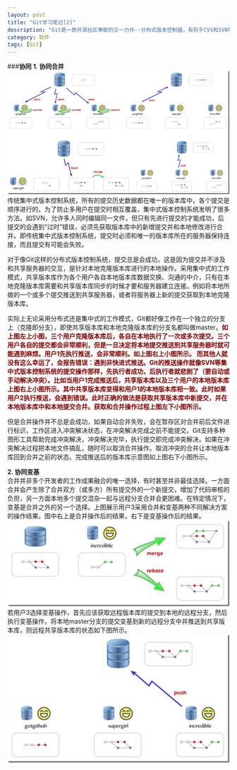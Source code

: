 ```yaml
---
layout: post
title: "Git学习笔记[2]"
description: "Git是一款开源社区奉献的又一力作--分布式版本控制器，有别于CVS和SVN等集中式版本控制器，Git可以让协同工作更加高效。"
category: 软件
tags: [Git]
---
```

###__协同__
__1. 协同合并__  
![Git协同](/assets/images/git_merge.png)  
传统集中式版本控制系统，所有的提交历史数据都在唯一的版本库中，各个提交是顺序进行的。为了防止多用户在提交时相互覆盖，集中式版本控制系统发明了很多方法。如SVN，允许多人同时编辑同一文件，但只有先进行提交的才能成功，后提交的会遇到“过时”错误，必须先获取版本库中的新增提交并和本地修改进行合并。即传统集中式版本控制系统，提交时必须和唯一的版本库所在的服务器保持连接，而且提交有可能会失败。 

对于像Git这样的分布式版本控制系统，提交总是会成功，这是因为提交并不涉及和共享服务器的交互，是针对本地克隆版本库进行的本地操作。采用集中式的工作模式，共享版本库作为各个用户各自本地版本库数据交换、沟通的中介，只有在本地克隆版本库需要和共享版本库同步的时候才要和服务器建立连接。例如将本地所做的一个或多个提交推送到共享服务器，或者将服务器上新的提交获取到本地克隆版本库。  

实际上无论采用分布式还是集中式的工作模式，Git都好像工作在一个独立的分支上（克隆即分支），即使共享版本库和本地克隆版本库的分支名都叫做master。<strong><font color="maroon">如上图左上小图，三个用户克隆版本库后，各自在本地执行了一次或多次提交。三个用户各自的提交都会非常顺利，但是一旦决定将本地提交推送到共享服务器时就可能遇到麻烦。用户1先执行推送，会非常顺利。如上图右上小图所示。 而其他人就没有这么幸运了，会报告错误：遇到非快进式推送。Git的推送操作就像SVN等集中式版本控制系统的提交操作那样，先执行者成功，后执行者就悲剧了（要自动或手动解决冲突）。比如当用户1完成推送后，共享版本库以及三个用户的本地版本库上图右上小图所示。其中共享版本库变得和用户1的本地版本库相一致。此时如果用户2执行推送，会遇到错误。此时正确的做法是获取共享版本库中新提交，并在本地版本库中和本地提交合并。获取和合并操作过程上图左下小图所示。</font></strong>

但是合并操作并不总是会成功，如果自动合并失败，会在暂存区对合并前后文件进行标识，工作区进入冲突解决状态，在冲突解决完成之前不能提交。Git支持多种图形工具帮助完成冲突解决，冲突解决完毕，执行提交即完成冲突解决。如果在冲突解决过程把本地文件搞乱，随时可以取消合并操作。取消冲突的合并让本地版本库回到合并之前的状态。完成推送后的版本库示意图如上图右下小图所示。

__2. 协同变基__  
合并并非多个开发者的工作成果融合的唯一选择，有时甚至并非最佳选择。一方面合并会产生除了合并双方（或多方）所有提交外的一个新提交，增加了代码审核的负担，另一方面本地多个提交混杂一起与远程分支合并会更困难。在特定情况下，变基是合并之外的另一个选择。上图展示用户3采用合并和变基两种不同解决方案的操作结果。图中右上是合并操作后的结果，右下是变基操作后的结果。
![合并与变基](/assets/images/git_merge_rebase.png)  
若用户3选择变基操作，首先应该获取远程版本库的提交到本地的远程分支，然后执行变基操作，将本地master分支的提交变基到新的远程分支中并推送到共享版本库，则远程共享版本库的状态如下图所示。
![合并与变基](/assets/images/git_rebase.png)